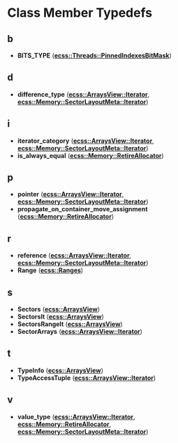 
# Class Member Typedefs



## b

* **BITS\_TYPE** ([**ecss::Threads::PinnedIndexesBitMask**](structecss_1_1Threads_1_1PinnedIndexesBitMask.md))


## d

* **difference\_type** ([**ecss::ArraysView::Iterator**](classecss_1_1ArraysView_1_1Iterator.md), [**ecss::Memory::SectorLayoutMeta::Iterator**](classecss_1_1Memory_1_1SectorLayoutMeta_1_1Iterator.md))


## i

* **iterator\_category** ([**ecss::ArraysView::Iterator**](classecss_1_1ArraysView_1_1Iterator.md), [**ecss::Memory::SectorLayoutMeta::Iterator**](classecss_1_1Memory_1_1SectorLayoutMeta_1_1Iterator.md))
* **is\_always\_equal** ([**ecss::Memory::RetireAllocator**](structecss_1_1Memory_1_1RetireAllocator.md))


## p

* **pointer** ([**ecss::ArraysView::Iterator**](classecss_1_1ArraysView_1_1Iterator.md), [**ecss::Memory::SectorLayoutMeta::Iterator**](classecss_1_1Memory_1_1SectorLayoutMeta_1_1Iterator.md))
* **propagate\_on\_container\_move\_assignment** ([**ecss::Memory::RetireAllocator**](structecss_1_1Memory_1_1RetireAllocator.md))


## r

* **reference** ([**ecss::ArraysView::Iterator**](classecss_1_1ArraysView_1_1Iterator.md), [**ecss::Memory::SectorLayoutMeta::Iterator**](classecss_1_1Memory_1_1SectorLayoutMeta_1_1Iterator.md))
* **Range** ([**ecss::Ranges**](structecss_1_1Ranges.md))


## s

* **Sectors** ([**ecss::ArraysView**](classecss_1_1ArraysView.md))
* **SectorsIt** ([**ecss::ArraysView**](classecss_1_1ArraysView.md))
* **SectorsRangeIt** ([**ecss::ArraysView**](classecss_1_1ArraysView.md))
* **SectorArrays** ([**ecss::ArraysView::Iterator**](classecss_1_1ArraysView_1_1Iterator.md))


## t

* **TypeInfo** ([**ecss::ArraysView**](classecss_1_1ArraysView.md))
* **TypeAccessTuple** ([**ecss::ArraysView::Iterator**](classecss_1_1ArraysView_1_1Iterator.md))


## v

* **value\_type** ([**ecss::ArraysView::Iterator**](classecss_1_1ArraysView_1_1Iterator.md), [**ecss::Memory::RetireAllocator**](structecss_1_1Memory_1_1RetireAllocator.md), [**ecss::Memory::SectorLayoutMeta::Iterator**](classecss_1_1Memory_1_1SectorLayoutMeta_1_1Iterator.md))




